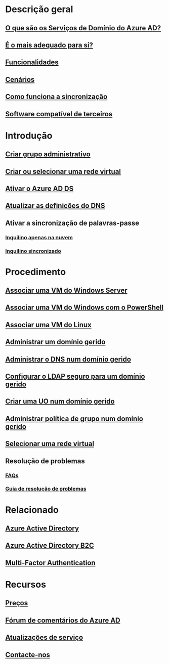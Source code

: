 # Descrição geral
## [O que são os Serviços de Domínio do Azure AD?](active-directory-ds-overview.md)
## [É o mais adequado para si?](active-directory-ds-comparison.md)
## [Funcionalidades](active-directory-ds-features.md)
## [Cenários](active-directory-ds-scenarios.md)
## [Como funciona a sincronização](active-directory-ds-synchronization.md)
## [Software compatível de terceiros](active-directory-ds-compatible-software.md)

# Introdução
## [Criar grupo administrativo](active-directory-ds-getting-started.md)
## [Criar ou selecionar uma rede virtual](active-directory-ds-getting-started-vnet.md)
## [Ativar o Azure AD DS](active-directory-ds-getting-started-enableaadds.md)
## [Atualizar as definições do DNS](active-directory-ds-getting-started-dns.md)
## Ativar a sincronização de palavras-passe
### [Inquilino apenas na nuvem](active-directory-ds-getting-started-password-sync.md)
### [Inquilino sincronizado](active-directory-ds-getting-started-password-sync-synced-tenant.md)

# Procedimento
## [Associar uma VM do Windows Server](active-directory-ds-admin-guide-join-windows-vm.md)
## [Associar uma VM do Windows com o PowerShell](active-directory-ds-admin-guide-join-windows-vm-classic-powershell.md)
## [Associar uma VM do Linux](active-directory-ds-admin-guide-join-rhel-linux-vm.md)
## [Administrar um domínio gerido](active-directory-ds-admin-guide-administer-domain.md)
## [Administrar o DNS num domínio gerido](active-directory-ds-admin-guide-administer-dns.md)
## [Configurar o LDAP seguro para um domínio gerido](active-directory-ds-admin-guide-configure-secure-ldap.md)
## [Criar uma UO num domínio gerido](active-directory-ds-admin-guide-create-ou.md)
## [Administrar política de grupo num domínio gerido](active-directory-ds-admin-guide-administer-group-policy.md)
## [Selecionar uma rede virtual](active-directory-ds-networking.md)

## Resolução de problemas
### [FAQs](active-directory-ds-faqs.md)
### [Guia de resolução de problemas](active-directory-ds-troubleshooting.md)

# Relacionado
## [Azure Active Directory](../active-directory/active-directory-whatis.md)
## [Azure Active Directory B2C](../active-directory-b2c/active-directory-b2c-overview.md)
## [Multi-Factor Authentication](../multi-factor-authentication/multi-factor-authentication.md)

# Recursos
## [Preços](https://azure.microsoft.com/pricing/details/active-directory-ds/)
## [Fórum de comentários do Azure AD](https://feedback.azure.com/forums/169401-azure-active-directory)
## [Atualizações de serviço](https://azure.microsoft.com/updates/?product=active-directory-ds)
## [Contacte-nos](active-directory-ds-contact-us.md)


<!--HONumber=Jan17_HO3-->


